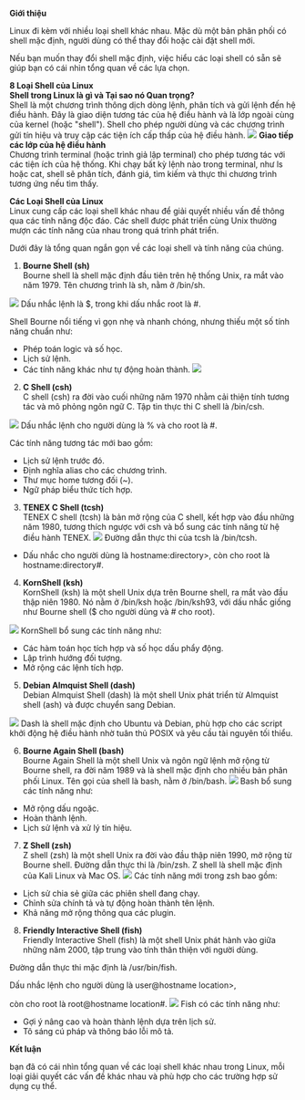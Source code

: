 **Giới thiệu**

Linux đi kèm với nhiều loại shell khác nhau. Mặc dù một bản phân phối có shell mặc định, người dùng có thể thay đổi hoặc cài đặt shell mới.

Nếu bạn muốn thay đổi shell mặc định, việc hiểu các loại shell có sẵn sẽ giúp bạn có cái nhìn tổng quan về các lựa chọn.

**8 Loại Shell của Linux**  
**Shell trong Linux là gì và Tại sao nó Quan trọng?**  
Shell là một chương trình thông dịch dòng lệnh, phân tích và gửi lệnh đến hệ điều hành. Đây là giao diện tương tác của hệ điều hành và là lớp ngoài cùng của kernel (hoặc "shell"). Shell cho phép người dùng và các chương trình gửi tín hiệu và truy cập các tiện ích cấp thấp của hệ điều hành.
![](https://img001.prntscr.com/file/img001/tkbfzGuOSB6iBY21f-W7bQ.png)
**Giao tiếp các lớp của hệ điều hành**  
Chương trình terminal (hoặc trình giả lập terminal) cho phép tương tác với các tiện ích của hệ thống. Khi chạy bất kỳ lệnh nào trong terminal, như ls hoặc cat, shell sẽ phân tích, đánh giá, tìm kiếm và thực thi chương trình tương ứng nếu tìm thấy.

**Các Loại Shell của Linux**  
Linux cung cấp các loại shell khác nhau để giải quyết nhiều vấn đề thông qua các tính năng độc đáo. Các shell được phát triển cùng Unix thường mượn các tính năng của nhau trong quá trình phát triển.

Dưới đây là tổng quan ngắn gọn về các loại shell và tính năng của chúng.

1. **Bourne Shell (sh)**  
Bourne shell là shell mặc định đầu tiên trên hệ thống Unix, ra mắt vào năm 1979. Tên chương trình là sh, nằm ở /bin/sh. 

![](https://img001.prntscr.com/file/img001/JPOkUG8UTxq4SB-BPKWcfQ.png)
Dấu nhắc lệnh là $, trong khi dấu nhắc root là #.

Shell Bourne nổi tiếng vì gọn nhẹ và nhanh chóng, nhưng thiếu một số tính năng chuẩn như:
- Phép toán logic và số học.
- Lịch sử lệnh.
- Các tính năng khác như tự động hoàn thành.
![](https://img001.prntscr.com/file/img001/Mivz0X1VSdSj3UUfHAGUQw.png)
2. **C Shell (csh)**  
C shell (csh) ra đời vào cuối những năm 1970 nhằm cải thiện tính tương tác và mô phỏng ngôn ngữ C. Tập tin thực thi C shell là /bin/csh. 


![](https://img001.prntscr.com/file/img001/qWM83wtnS7qSGShEsbAKtg.png)
Dấu nhắc lệnh cho người dùng là % và cho root là #.

Các tính năng tương tác mới bao gồm:
- Lịch sử lệnh trước đó.
- Định nghĩa alias cho các chương trình.
- Thư mục home tương đối (~).
- Ngữ pháp biểu thức tích hợp.

3. **TENEX C Shell (tcsh)**  
TENEX C shell (tcsh) là bản mở rộng của C shell, kết hợp vào đầu những năm 1980, tương thích ngược với csh và bổ sung các tính năng từ hệ điều hành TENEX.
![](https://phoenixnap.com/kb/wp-content/uploads/2022/10/tenex-c-shell-tcsh-example-commands.png)
Đường dẫn thực thi của tcsh là /bin/tcsh. 

-   Dấu nhắc cho người dùng là hostname:directory>, còn cho root là hostname:directory#.

4. **KornShell (ksh)**  
KornShell (ksh) là một shell Unix dựa trên Bourne shell, ra mắt vào đầu thập niên 1980. Nó nằm ở /bin/ksh hoặc /bin/ksh93, với dấu nhắc giống như Bourne shell ($ cho người dùng và # cho root).


![](https://phoenixnap.com/kb/wp-content/uploads/2022/10/korn-shell-ksh-example-commands.png)
KornShell bổ sung các tính năng như:
- Các hàm toán học tích hợp và số học dấu phẩy động.
- Lập trình hướng đối tượng.
- Mở rộng các lệnh tích hợp.

5. **Debian Almquist Shell (dash)**  
Debian Almquist Shell (dash) là một shell Unix phát triển từ Almquist shell (ash) và được chuyển sang Debian. 

![](https://phoenixnap.com/kb/wp-content/uploads/2022/10/debian-almquist-shell-dash-example-commands.png)
Dash là shell mặc định cho Ubuntu và Debian, phù hợp cho các script khởi động hệ điều hành nhờ tuân thủ POSIX và yêu cầu tài nguyên tối thiểu.

6. **Bourne Again Shell (bash)**  
Bourne Again Shell là một shell Unix và ngôn ngữ lệnh mở rộng từ Bourne shell, ra đời năm 1989 và là shell mặc định cho nhiều bản phân phối Linux. Tên gọi của shell là bash, nằm ở /bin/bash.
![](https://phoenixnap.com/kb/wp-content/uploads/2022/10/bourne-again-shell-bash-example-commands.png)
Bash bổ sung các tính năng như:
- Mở rộng dấu ngoặc.
- Hoàn thành lệnh.
- Lịch sử lệnh và xử lý tín hiệu.

7. **Z Shell (zsh)**  
Z shell (zsh) là một shell Unix ra đời vào đầu thập niên 1990, mở rộng từ Bourne shell. Đường dẫn thực thi là /bin/zsh. Z shell là shell mặc định của Kali Linux và Mac OS.
![](https://phoenixnap.com/kb/wp-content/uploads/2022/10/z-shell-zsh-example-commands.png)
Các tính năng mới trong zsh bao gồm:
- Lịch sử chia sẻ giữa các phiên shell đang chạy.
- Chỉnh sửa chính tả và tự động hoàn thành tên lệnh.
- Khả năng mở rộng thông qua các plugin.

8. **Friendly Interactive Shell (fish)**  
Friendly Interactive Shell (fish) là một shell Unix phát hành vào giữa những năm 2000, tập trung vào tính thân thiện với người dùng. 

Đường dẫn thực thi mặc định là /usr/bin/fish. 

Dấu nhắc lệnh cho người dùng là user@hostname location>,

còn cho root là root@hostname location#.
![](https://phoenixnap.com/kb/wp-content/uploads/2022/10/friendly-interactive-shell-fish-example-commands.png)
Fish có các tính năng như:
- Gợi ý nâng cao và hoàn thành lệnh dựa trên lịch sử.
- Tô sáng cú pháp và thông báo lỗi mô tả.

**Kết luận**

bạn đã có cái nhìn tổng quan về các loại shell khác nhau trong Linux, mỗi loại giải quyết các vấn đề khác nhau và phù hợp cho các trường hợp sử dụng cụ thể.
